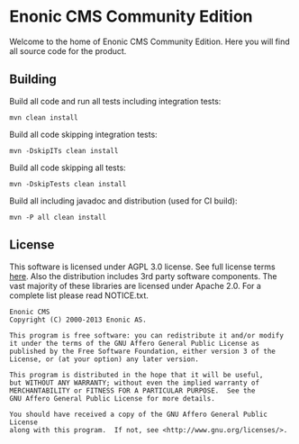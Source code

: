 # Enonic CMS Community Edition

Welcome to the home of Enonic CMS Community Edition. Here you will find all source code for the product.

## Building 

Build all code and run all tests including integration tests:

    mvn clean install

Build all code skipping integration tests:

    mvn -DskipITs clean install

Build all code skipping all tests:

    mvn -DskipTests clean install

Build all including javadoc and distribution (used for CI build):

    mvn -P all clean install

## License

This software is licensed under AGPL 3.0 license. See full license terms [here](http://www.enonic.com/license). Also the distribution includes
3rd party software components. The vast majority of these libraries are licensed under Apache 2.0. For a complete list please 
read NOTICE.txt.

	Enonic CMS
	Copyright (C) 2000-2013 Enonic AS.

	This program is free software: you can redistribute it and/or modify
	it under the terms of the GNU Affero General Public License as
	published by the Free Software Foundation, either version 3 of the
	License, or (at your option) any later version.

	This program is distributed in the hope that it will be useful,
	but WITHOUT ANY WARRANTY; without even the implied warranty of
	MERCHANTABILITY or FITNESS FOR A PARTICULAR PURPOSE.  See the
	GNU Affero General Public License for more details.

	You should have received a copy of the GNU Affero General Public License
	along with this program.  If not, see <http://www.gnu.org/licenses/>.
